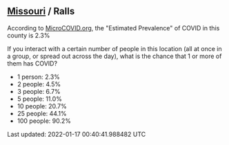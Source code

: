 
## [Missouri](/united-states/missouri) / Ralls

According to [MicroCOVID.org](http://microcovid.org),
the "Estimated Prevalence" of COVID in this county is 2.3%

If you interact with a certain number of people in this location
(all at once in a group, or spread out across the day), what is the chance that
1 or more of them has COVID?

- 1 person: 2.3%
- 2 people: 4.5%
- 3 people: 6.7%
- 5 people: 11.0%
- 10 people: 20.7%
- 25 people: 44.1%
- 100 people: 90.2%

Last updated: 2022-01-17 00:40:41.988482 UTC

